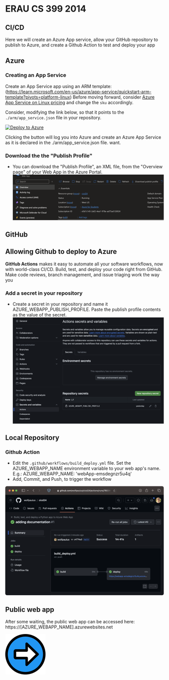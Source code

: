 # ERAU CS 399 2014 
## CI/CD
Here we will create an Azure App service, allow your GitHub repository to publish to Azure, and create a Github Action to test and deploy your app
## Azure
###  Creating an App Service
Create an App Service app using an ARM template: (https://learn.microsoft.com/en-us/azure/app-service/quickstart-arm-template?pivots=platform-linux)
Before moving forward, consider [Azure App Service on Linux pricing](https://azure.microsoft.com/en-us/pricing/details/app-service/linux/) and 
change the ```sku``` accordingly.

Consider, modifying the link below, so that it points to the ```./arm/app_service.json``` file in your repository.

[![Deploy to Azure](https://aka.ms/deploytoazurebutton)](https://portal.azure.com/#create/Microsoft.Template/uri/https%3A%2F%2Fraw.githubusercontent.com%2Fwolfpaulus%2Fcicd24%2Fmain%2Farm%2Fapp_service.json)

Clicking the button will log you into Azure and create an Azure App Service as it is declared in the ./arm/app_service.json file.
want.

### Download the the "Publish Profile"
- You can download the "Publish Profile", an XML file, from the "Overview page" of your Web App in the Azure Portal.
![](./pub_profile.png)

## GitHub
## Allowing Github to deploy to Azure
**GitHub Actions** makes it easy to automate all your software workflows, now with world-class CI/CD. Build, test, and deploy your code right from GitHub. Make code reviews, branch management, and issue triaging work the way you 
### Add a secret in your repository
- Create a secret in your repository and name it AZURE_WEBAPP_PUBLISH_PROFILE. Paste the publish profile contents as the value of the secret.
![](./secret.png)

## Local Repository
### Github Action
- Edit the ```.github/workflows/build_deploy.yml``` file. Set the AZURE_WEBAPP_NAME environment variable to your web app's name.
E.g.: AZURE_WEBAPP_NAME: 'webApp-emsdegnzr5u4q'
- Add, Commit, and Push, to trigger the workflow
 
![](./action.png)

## Public web app
After some waiting, the public web app can be accessed here: https://[AZURE_WEBAPP_NAME].azurewebsites.net


[![Next](./next.png)](./4.md)
